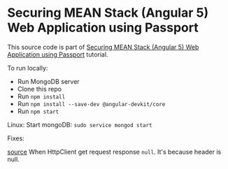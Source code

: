 # Securing MEAN Stack (Angular 5) Web Application using Passport

This source code is part of [Securing MEAN Stack (Angular 5) Web Application using Passport](https://www.djamware.com/post/5a878b3c80aca7059c142979/securing-mean-stack-angular-5-web-application-using-passport) tutorial.

To run locally:

* Run MongoDB server
* Clone this repo
* Run `npm install`
* Run `npm install --save-dev @angular-devkit/core`
* Run `npm start`

Linux:
Start mongoDB:
`sudo service mongod start`


Fixes:

[source](https://stackoverflow.com/questions/53310332/angular-typeerror-cannot-read-property-length-of-null-when-subscribe)
When HttpClient get request response `null`. It's because header is null.

